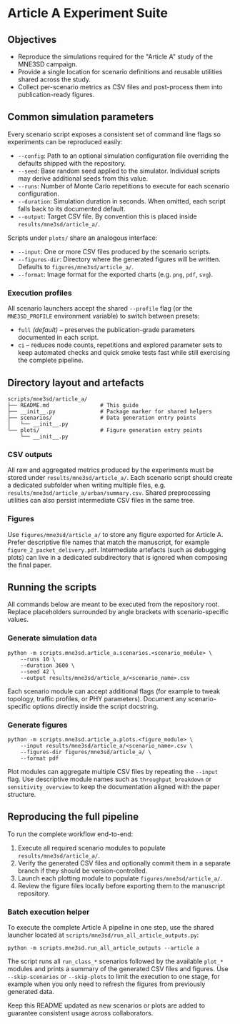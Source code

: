 # Article A Experiment Suite

## Objectives
- Reproduce the simulations required for the "Article A" study of the MNE3SD campaign.
- Provide a single location for scenario definitions and reusable utilities shared across the study.
- Collect per-scenario metrics as CSV files and post-process them into publication-ready figures.

## Common simulation parameters
Every scenario script exposes a consistent set of command line flags so experiments can be reproduced easily:

- `--config`: Path to an optional simulation configuration file overriding the defaults shipped with the repository.
- `--seed`: Base random seed applied to the simulator. Individual scripts may derive additional seeds from this value.
- `--runs`: Number of Monte Carlo repetitions to execute for each scenario configuration.
- `--duration`: Simulation duration in seconds. When omitted, each script falls back to its documented default.
- `--output`: Target CSV file. By convention this is placed inside `results/mne3sd/article_a/`.

Scripts under `plots/` share an analogous interface:

- `--input`: One or more CSV files produced by the scenario scripts.
- `--figures-dir`: Directory where the generated figures will be written. Defaults to `figures/mne3sd/article_a/`.
- `--format`: Image format for the exported charts (e.g. `png`, `pdf`, `svg`).

### Execution profiles
All scenario launchers accept the shared `--profile` flag (or the `MNE3SD_PROFILE`
environment variable) to switch between presets:

- `full` *(default)* – preserves the publication-grade parameters documented
  in each script.
- `ci` – reduces node counts, repetitions and explored parameter sets to keep
  automated checks and quick smoke tests fast while still exercising the
  complete pipeline.

## Directory layout and artefacts
```
scripts/mne3sd/article_a/
├── README.md                # This guide
├── __init__.py              # Package marker for shared helpers
├── scenarios/               # Data generation entry points
│   └── __init__.py
└── plots/                   # Figure generation entry points
    └── __init__.py
```

### CSV outputs
All raw and aggregated metrics produced by the experiments must be stored under `results/mne3sd/article_a/`. Each scenario script should create a dedicated subfolder when writing multiple files, e.g. `results/mne3sd/article_a/urban/summary.csv`. Shared preprocessing utilities can also persist intermediate CSV files in the same tree.

### Figures
Use `figures/mne3sd/article_a/` to store any figure exported for Article A. Prefer descriptive file names that match the manuscript, for example `figure_2_packet_delivery.pdf`. Intermediate artefacts (such as debugging plots) can live in a dedicated subdirectory that is ignored when composing the final paper.

## Running the scripts
All commands below are meant to be executed from the repository root. Replace placeholders surrounded by angle brackets with scenario-specific values.

### Generate simulation data
```
python -m scripts.mne3sd.article_a.scenarios.<scenario_module> \
    --runs 10 \
    --duration 3600 \
    --seed 42 \
    --output results/mne3sd/article_a/<scenario_name>.csv
```

Each scenario module can accept additional flags (for example to tweak topology, traffic profiles, or PHY parameters). Document any scenario-specific options directly inside the script docstring.

### Generate figures
```
python -m scripts.mne3sd.article_a.plots.<figure_module> \
    --input results/mne3sd/article_a/<scenario_name>.csv \
    --figures-dir figures/mne3sd/article_a/ \
    --format pdf
```

Plot modules can aggregate multiple CSV files by repeating the `--input` flag. Use descriptive module names such as `throughput_breakdown` or `sensitivity_overview` to keep the documentation aligned with the paper structure.

## Reproducing the full pipeline
To run the complete workflow end-to-end:

1. Execute all required scenario modules to populate `results/mne3sd/article_a/`.
2. Verify the generated CSV files and optionally commit them in a separate branch if they should be version-controlled.
3. Launch each plotting module to populate `figures/mne3sd/article_a/`.
4. Review the figure files locally before exporting them to the manuscript repository.

### Batch execution helper

To execute the complete Article A pipeline in one step, use the shared launcher located at `scripts/mne3sd/run_all_article_outputs.py`:

```
python -m scripts.mne3sd.run_all_article_outputs --article a
```

The script runs all `run_class_*` scenarios followed by the available `plot_*` modules and prints a summary of the generated CSV files and figures. Use `--skip-scenarios` or `--skip-plots` to limit the execution to one stage, for example when you only need to refresh the figures from previously generated data.

Keep this README updated as new scenarios or plots are added to guarantee consistent usage across collaborators.
